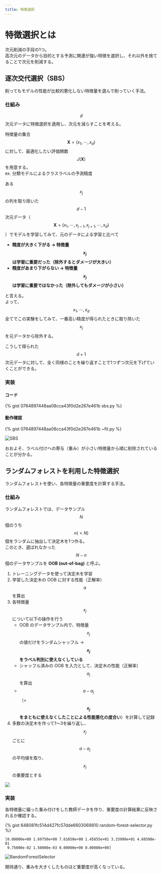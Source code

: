 ```yaml
---
title: 特徴選択
---
```


# 特徴選択とは

次元削減の手段の1つ。  
高次元のデータから目的とする予測に関連が強い特徴を選択し、それ以外を捨てることで次元を削減する。

## 逐次交代選択（SBS）

削ってもモデルの性能が比較的悪化しない特徴量を選んで削っていく手法。

### 仕組み

$$d$$ 次元データに特徴選択を適用し、次元を減らすことを考える。  

特徴量の集合 $$\boldsymbol{X} = (x_1, \cdots, x_d)$$ に対して、最適化したい評価関数 $$J(\boldsymbol{X})$$ を用意する。  
ex. 分類モデルによるクラスラベルの予測精度

ある $$x_j$$ の列を取り除いた $$d-1$$ 次元データ（$$\boldsymbol{X} = (x_1, \cdots, x_{j-1}, x_{j+1}, \cdots, x_d)$$）でモデルを学習してみて、元のデータによる学習と比べて
- **精度が大きく下がる → 特徴量 $$x_j$$ は学習に重要だった（除外するとダメージが大きい）**
- **精度があまり下がらない → 特徴量 $$x_j$$ は学習に重要ではなかった（除外してもダメージが小さい）**

と言える。  
よって、$$x_1, \cdots, x_d$$ 全てでこの実験をしてみて、一番高い精度が得られたときに取り除いた $$x_j$$ を元データから除外する。

こうして得られた $$d+1$$ 次元データに対して、全く同様のことを繰り返すことで1つずつ次元を下げていくことができる。


### 実装

#### コード

{% gist 0764897448aa08cca43f0d2e267e461b sbs.py %}

#### 動作確認

{% gist 0764897448aa08cca43f0d2e267e461b ~fit.py %}

![SBS](https://user-images.githubusercontent.com/13412823/80303845-ba405a80-87ed-11ea-88cb-8b20f04dc443.png)

おおよそ、ラベル付けへの寄与（重み）が小さい特徴量から順に削除されていることが分かる。


## ランダムフォレストを利用した特徴選択

ランダムフォレストを使い、各特徴量の重要度を計算する手法。

### 仕組み

ランダムフォレストでは、データサンプル $$N$$ 個のうち $$n(<N)$$ 個をランダムに抽出して決定木を1つ作る。  
このとき、選ばれなかった $$N-n$$ 個のデータサンプルを **OOB (out-of-bag)** と呼ぶ。

1. トレーニングデータを使って決定木を学習
2. 学習した決定木の OOB に対する性能（正解率）$$a$$ を算出
3. 各特徴量 $$x_j$$ について以下の操作を行う
    - OOB のデータサンプル内で、特徴量 $$x_j$$ の値だけをランダムシャッフル → **$$x_j$$ をラベル判別に使えなくしている**
    - シャッフル済みの OOB を入力として、決定木の性能（正解率）$$a_j$$ を算出
    - $$a-a_j$$（= **$$x_j$$ をまともに使えなくしたことによる性能悪化の度合い**）を計算して記録
4. 多数の決定木を作って1〜3を繰り返し、$$x_j$$ ごとに $$a-a_j$$ の平均値を取り、$$x_j$$ の重要度とする

![](https://user-images.githubusercontent.com/13412823/80300494-4d6e9580-87d8-11ea-895b-46b6159b9bf4.png)

### 実装

各特徴量に偏った重み付けをした教師データを作り、重要度の計算結果に反映されるか確認する。

{% gist 648081fc514d427fc57dde6603069810 random-forest-selector.py %}

```
[0.00000e+00 1.69750e+00 7.61650e+00 1.45855e+01 3.33990e+01 4.68500e-01
 9.75000e-02 1.50000e-03 0.00000e+00 0.00000e+00]
```

![RandomForestSelector](https://user-images.githubusercontent.com/13412823/80303319-75ff8b00-87ea-11ea-9adb-4b70a95888e9.png)

期待通り、重みを大きくしたものほど重要度が高くなっている。
